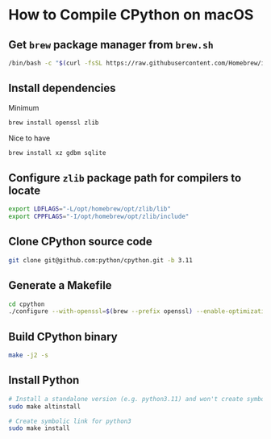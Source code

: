 # How to Compile CPython on macOS

## Get `brew` package manager from `brew.sh`

```bash
/bin/bash -c "$(curl -fsSL https://raw.githubusercontent.com/Homebrew/install/HEAD/install.sh)"
```

## Install dependencies

Minimum

```bash
brew install openssl zlib
```

Nice to have

```bash
brew install xz gdbm sqlite
```

## Configure `zlib` package path for compilers to locate

```bash
export LDFLAGS="-L/opt/homebrew/opt/zlib/lib"
export CPPFLAGS="-I/opt/homebrew/opt/zlib/include"
```

## Clone CPython source code

```bash
git clone git@github.com:python/cpython.git -b 3.11
```

## Generate a Makefile

```bash
cd cpython
./configure --with-openssl=$(brew --prefix openssl) --enable-optimizations
```

## Build CPython binary

```bash
make -j2 -s
```

## Install Python

```bash
# Install a standalone version (e.g. python3.11) and won't create symbolic link for python3
sudo make altinstall

# Create symbolic link for python3
sudo make install
```
